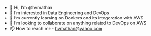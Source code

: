 - 👋 Hi, I’m @hvmathan
- 👀 I’m interested in Data Engineering and DevOps
- 🌱 I’m currently learning on Dockers and its integeration with AWS
- 💞️ I’m looking to collaborate on anything related to DevOps on AWS
- 📫 How to reach me - hvmathan@yahoo.com

<!---
hvmathan/hvmathan is a ✨ special ✨ repository because its `README.md` (this file) appears on your GitHub profile.
You can click the Preview link to take a look at your changes.
--->
